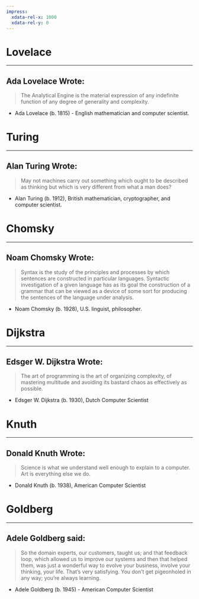 ```yaml
---
impress:
  xdata-rel-x: 1000
  xdata-rel-y: 0
---
```


# Lovelace
---

## Ada Lovelace Wrote:

> The Analytical Engine is the material expression of any indefinite function of any degree of generality and complexity.

- Ada Lovelace (b. 1815) - English mathematician and computer scientist.



# Turing
---

## Alan Turing Wrote:

> May not machines carry out something which ought to be described as thinking but which is very different from what a man does?

- Alan Turing (b. 1912), British mathematician, cryptographer, and computer scientist.



# Chomsky
---

## Noam Chomsky Wrote:

> Syntax is the study of the principles and processes by which sentences are constructed in particular languages. Syntactic investigation of a given language has as its goal the construction of a grammar that can be viewed as a device of some sort for producing the sentences of the language under analysis.

- Noam Chomsky (b. 1928), U.S. linguist, philosopher.



# Dijkstra
---

## Edsger W. Dijkstra Wrote:

> The art of programming is the art of organizing complexity, of mastering multitude and avoiding its bastard chaos as effectively as possible.

- Edsger W. Dijkstra (b. 1930), Dutch Computer Scientist



# Knuth
---

## Donald Knuth Wrote:

> Science is what we understand well enough to explain to a computer. Art is everything else we do.

- Donald Knuth (b. 1938), American Computer Scientist


# Goldberg
---

## Adele Goldberg said:

>  So the domain experts, our customers, taught us; and that feedback loop, which allowed us to improve our systems and then that helped them, was just a wonderful way to evolve your business, involve your thinking, your life. That’s very satisfying. You don’t get pigeonholed in any way; you’re always learning.

- Adele Goldberg (b. 1945) - American Computer Scientist


